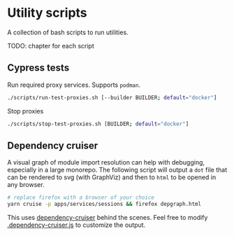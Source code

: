 # Utility scripts

A collection of bash scripts to run utilities.

TODO: chapter for each script

## Cypress tests

Run required proxy services. Supports `podman`.

```bash
./scripts/run-test-proxies.sh [--builder BUILDER; default="docker"]
```

Stop proxies

```bash
./scripts/stop-test-proxies.sh [BUILDER; default="docker"]
```

## Dependency cruiser

A visual graph of module import resolution can help with debugging, especially in a large monorepo. The following script will output a `dot` file that can be rendered to svg (with GraphViz) and then to `html` to be opened in any browser.

```bash
# replace firefox with a browser of your choice
yarn cruise -p apps/services/sessions && firefox depgraph.html
```

This uses [dependency-cruiser](https://www.npmjs.com/package/dependency-cruiser) behind the scenes. Feel free to modify [.dependency-cruiser.js](./dependency-cruiser.js) to customize the output.
